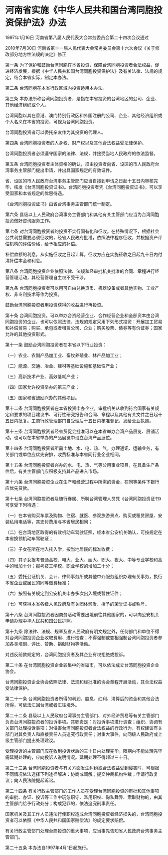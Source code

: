 # 河南省实施《中华人民共和国台湾同胞投资保护法》办法

1997年1月16日 河南省第八届人民代表大会常务委员会第二十四次会议通过

2010年7月30日 河南省第十一届人民代表大会常务委员会第十六次会议《关于修改部分地方性法规的决定》修正

<!-- INFO END -->

第一条 为了保护和鼓励台湾同胞在本省投资，保障台湾同胞投资者合法权益，促进经济发展，根据《中华人民共和国台湾同胞投资保护法》及有关法律、法规的规定，结合本省实际，制定本办法。

第二条 台湾同胞在本省行政区域内投资适用本办法。

第三条 本办法所称台湾同胞投资者，是指在本省投资的台湾地区的公司、企业、其他经济组织或个人。

台湾同胞以其在香港、澳门特别行政区和外国注册的公司、企业、其他经济组织或个人名义在本省的投资，可视为台湾同胞投资。

台湾同胞投资者可以委托亲友作为其投资的代理人。

第四条 台湾同胞投资者的人身权、财产权以及其他合法权益受法律保护。

台湾同胞投资者必须遵守国家的法律、法规，并接受当地人民政府的依法监督。

第五条 台湾同胞投资者主体资格的确认，须由投资者向省、设区的市人民政府台湾事务主管部门提出申请，并出具国家规定的有效证件。

省、设区的市人民政府台湾事务主管部门应当自接到申请之日起十五日内审核完毕，核发《台湾同胞投资证书》。台湾同胞投资者凭《台湾同胞投资证书》，可以享受国家和本省规定的优惠待遇。

《台湾同胞投资证书》由省台湾事务主管部门统一制定。

第六条 县级以上人民政府台湾事务主管部门和其他有关主管部门应当为台湾同胞投资做好咨询服务工作。

第七条 对台湾同胞投资者的投资不实行国有化和征收。在特殊情况下，根据社会公共利益需要必须征收的，经省人民政府批准，依照法律程序征收，并根据资产评估机构的评估价格，给予相应的补偿。

补偿款额的利息，从实施征收之日起计算。征收方应在实施征收之日起九十日内付清补偿本金和利息。

第八条 台湾同胞投资企业依照法律、法规和经审批机关批准的合同、章程进行经营管理活动，其经营管理自主权不受干涉。

第九条 台湾同胞投资者可以用可自由兑换货币、机器设备或者其他实物、工业产权、非专利技术等作为投资。

鼓励台湾同胞投资者用投资获得的收益进行再投资。

第十条 台湾同胞投资，可以举办合资经营企业、合作经营企业和全部资本由台湾同胞投资的企业，也可以依照法律、法规的规定采用下列形式投资：开展加工贸易和补偿贸易；购买、承包或者租赁公司、企业；购买股票、债券等有价证券；国家允许的其他投资形式。

第十一条 鼓励台湾同胞投资者在本省以下行业投资：

（一）农业、农副产品加工业、畜牧养殖业、林产品加工业；

（二）能源、交通、冶金、建材等基础设施和基础性产业；

（三）高新技术产业、高效低耗产业；

（四）国家允许投资举办的第三产业；

（五）国家和省鼓励兴办的其他项目。

第十二条 台湾同胞投资者在本省投资申办企业，审批机关从收到符合国家有关规定和要求的项目建议书、可行性研究报告和合同、章程以及其他有关文件之日起十五日内批复。工商行政管理部门自受理后十五日内核准登记，发给营业执照。

第十三条 台湾同胞投资者经省贸促会批准可以在本省举办台湾产品展览、展销活动，也可以在本省举办的产品展览中设立台湾产品展位。

第十四条 台湾同胞投资者所需土地、水、电、热、气，办理通讯、运输业务，有关部门或单位应优先安排，收费标准与本省同行业企业相同。

第十五条 台湾同胞投资者兴办的水、电、热、气等公用事业项目，在具备生产条件后，有关主管部门应积极支持其产品进入市场。

第十六条 台湾同胞投资企业在生产和经营过程中所需的资金，在同等条件下银行应优先贷款。

第十七条 台湾同胞投资者及随行眷属、所聘台湾管理人员凭《台湾同胞投资证书》可享受下列待遇：

（一）在本省购买车票及购物、住宿、就医、参观旅游景点、购买或租赁房屋、安装私用电话等，其支付费用与本省居民相同；

（二）在台湾地区取得的有效机动车驾驶证照，经本省公安机关确认，可按规定在本省换领机动车驾驶证；

（三）子女在所在地入托入学，按当地居民的标准收费；

（四）其子女报考普通高校、电大、业大、函大、职大、夜大、中等专业学校和高中的增加十分；报考技工学校、职业学校的增加二十分；

（五）委托公证机关、会计、律师事务所或其他中介服务组织办理有关事务，执行本省企业或居民的同等缴费标准；

（六）按照有关规定到公安机关申办多次出入境或暂住证件；

（七）可获得本省各级人民政府及有关团体颁发、授予的荣誉证书或称号。

第十八条 台湾同胞投资者因商务活动需要出境前往其他国家的，可以向公安机关申请办理中华人民共和国公民护照。

第十九条 除法律、法规、规章及省人民政府有明文规定外，任何部门和单位不得对台湾同胞投资企业收取费用、进行检查；不得强制或变相强制台湾同胞投资者参加各类培训、评比、赞助、捐献财物等活动。

对违反前款规定的，台湾同胞投资者及其企业有权拒绝或投诉。

第二十条 在台湾同胞投资企业较集中的省辖市，可以依法成立台湾同胞投资企业协会。

台湾同胞投资企业协会依照法律、法规和经批准的协会章程开展活动，其合法权益受法律保护。

第二十一条 台湾同胞投资者所得的利润、股息、红利、清算后的资金和其他合法所得，可依法汇回台湾或者汇往境外。

第二十二条 县级以上人民政府台湾事务主管部门、对外经济贸易等有关主管部门负责台湾同胞投资者的投诉事项。其职责是：对投诉事项进行调查；组织、协调有关部门处理投诉事项；对侵害台湾同胞投资者合法权益的行政行为，有权建议有关部门对其负责人和直接责任人员追究行政责任；对重大事件，向同级人民政府或上级主管部门提出处理建议。

受理投诉的主管部门应在收到投诉状后的三十日内处理完毕。限期内不能处理完毕需延期处理的，应向投诉人说明情况。延期处理不得超过三十日。

第二十三条 台湾同胞投资者与有关方面发生纠纷或合法权益受到侵害时，可根据不同情况依法选择下列途径解决：协商或调解；提交仲裁机构仲裁；申请行政复议；向人民法院提起诉讼。

第二十四条 有关行政主管部门的工作人员在受理台湾同胞投资的审批和其他事项的审批、办证、投诉等工作中玩忽职守、滥用职权、徇私舞弊、索取财物的，由其主管部门给予行政处分；构成犯罪的，依法追究刑事责任。

国家机关及其工作人员违法行使职权造成台湾同胞投资者经济损失的，台湾同胞投资者可以依照《中华人民共和国国家赔偿法》的规定要求赔偿。

有关行政主管部门处理台商投资的重大事项，应当事先告知省人民政府台湾事务主管部门。

第二十五条 本办法自1997年4月1日起施行。

